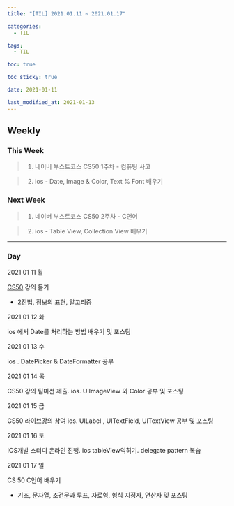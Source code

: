 ```yaml
---
title: "[TIL] 2021.01.11 ~ 2021.01.17"

categories:
  - TIL

tags:
  - TIL

toc: true

toc_sticky: true

date: 2021-01-11

last_modified_at: 2021-01-13
---
```


## Weekly

### This Week

> 1. 네이버 부스트코스 CS50 1주차 - 컴퓨팅 사고

> 2. ios - Date, Image & Color, Text % Font 배우기

### Next Week

> 1. 네이버 부스트코스 CS50 2주차 - C언어

> 2. ios - Table View, Collection View 배우기

---

### Day

2021 01 11 월

[CS50](https://www.boostcourse.org/cs112/joinLectures/43415) 강의 듣기

- 2진법, 정보의 표현, 알고리즘

2021 01 12 화

ios 에서 Date를 처리하는 방법 배우기 및 포스팅

2021 01 13 수

ios . DatePicker & DateFormatter 공부

2021 01 14 목

CS50 강의 팀미션 제출.
ios. UIImageView 와 Color 공부 및 포스팅

2021 01 15 금

CS50 라이브강의 참여
ios. UILabel , UITextField, UITextView 공부 및 포스팅

2021 01 16 토

IOS개발 스터디 온라인 진행.
ios tableView익히기. delegate pattern 복습

2021 01 17 일

CS 50 C언어 배우기
- 기초, 문자열, 조건문과 루프, 자료형, 형식 지정자, 연산자 및 포스팅
